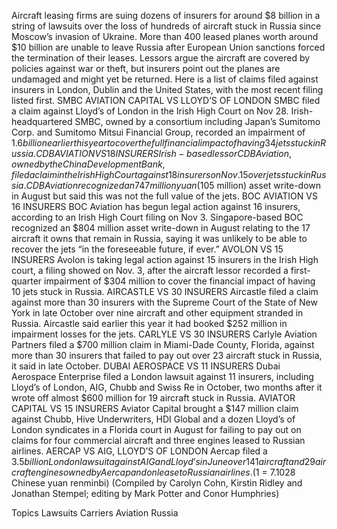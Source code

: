 Aircraft leasing firms are suing dozens of insurers for around $8 billion in a string of lawsuits over the loss of hundreds of aircraft stuck in Russia since Moscow’s invasion of Ukraine.
More than 400 leased planes worth around $10 billion are unable to leave Russia after European Union sanctions forced the termination of their leases.
Lessors argue the aircraft are covered by policies against war or theft, but insurers point out the planes are undamaged and might yet be returned.
Here is a list of claims filed against insurers in London, Dublin and the United States, with the most recent filing listed first.
SMBC AVIATION CAPITAL VS LLOYD’S OF LONDON
SMBC filed a claim against Lloyd’s of London in the Irish High Court on Nov 28.
Irish-headquartered SMBC, owned by a consortium including Japan’s Sumitomo Corp. and Sumitomo Mitsui Financial Group, recorded an impairment of $1.6 billion earlier this year to cover the full financial impact of having 34 jets stuck in Russia.
CDB AVIATION VS 18 INSURERS
Irish-based lessor CDB Aviation, owned by the China Development Bank, filed a claim in the Irish High Court against 18 insurers on Nov. 15 over jets stuck in Russia. CDB Aviation recognized an 747 million yuan ($105 million) asset write-down in August but said this was not the full value of the jets.
BOC AVIATION VS 16 INSURERS
BOC Aviation has begun legal action against 16 insurers, according to an Irish High Court filing on Nov 3. Singapore-based BOC recognized an $804 million asset write-down in August relating to the 17 aircraft it owns that remain in Russia, saying it was unlikely to be able to recover the jets “in the foreseeable future, if ever.”
AVOLON VS 15 INSURERS
Avolon is taking legal action against 15 insurers in the Irish High court, a filing showed on Nov. 3, after the aircraft lessor recorded a first-quarter impairment of $304 million to cover the financial impact of having 10 jets stuck in Russia.
AIRCASTLE VS 30 INSURERS
Aircastle filed a claim against more than 30 insurers with the Supreme Court of the State of New York in late October over nine aircraft and other equipment stranded in Russia. Aircastle said earlier this year it had booked $252 million in impairment losses for the jets.
CARLYLE VS 30 INSURERS
Carlyle Aviation Partners filed a $700 million claim in Miami-Dade County, Florida, against more than 30 insurers that failed to pay out over 23 aircraft stuck in Russia, it said in late October.
DUBAI AEROSPACE VS 11 INSURERS
Dubai Aerospace Enterprise filed a London lawsuit against 11 insurers, including Lloyd’s of London, AIG, Chubb and Swiss Re in October, two months after it wrote off almost $600 million for 19 aircraft stuck in Russia.
AVIATOR CAPITAL VS 15 INSURERS
Aviator Capital brought a $147 million claim against Chubb, Hive Underwriters, HDI Global and a dozen Lloyd’s of London syndicates in a Florida court in August for failing to pay out on claims for four commercial aircraft and three engines leased to Russian airlines.
AERCAP VS AIG, LLOYD’S OF LONDON
Aercap filed a $3.5 billion London lawsuit against AIG and Lloyd’s in June over 141 aircraft and 29 aircraft engines owned by Aercap and on lease to Russian airlines.
($1 = 7.1028 Chinese yuan renminbi)
(Compiled by Carolyn Cohn, Kirstin Ridley and Jonathan Stempel; editing by Mark Potter and Conor Humphries)

Topics
Lawsuits
Carriers
Aviation
Russia
